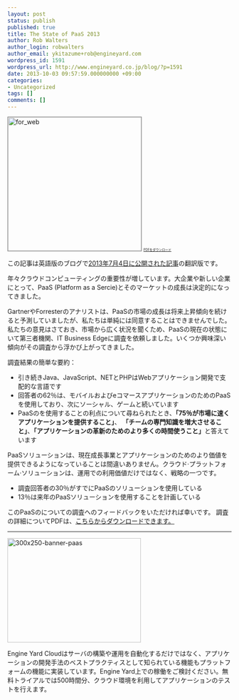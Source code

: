 ```yaml
---
layout: post
status: publish
published: true
title: The State of PaaS 2013
author: Rob Walters
author_login: robwalters
author_email: ykitazume+rob@engineyard.com
wordpress_id: 1591
wordpress_url: http://www.engineyard.co.jp/blog/?p=1591
date: 2013-10-03 09:57:59.000000000 +09:00
categories:
- Uncategorized
tags: []
comments: []
---
```

<a href="http://ey.io/1bshBcz"><img style="border: 1px #888888 solid;"  src="https://s3.amazonaws.com/engineyard.com/media_files/files/55/three_quarters/state_of_pass_2013_ja.png?1380758724" alt="for_web" width="300" height="300" class="alignnone size-medium wp-image-1638" /></a>
<span style="font-size:50%;"><a href="http://ey.io/1bshBcz">PDFをダウンロード</a></span>

<div class="note">この記事は英語版のブログで<a href="https://blog.engineyard.com/2013/the-state-of-paas-2013" target="_blank">2013年7月4日に公開された記事</a>の翻訳版です。</div>

年々クラウドコンピューティングの重要性が増しています。大企業や新しい企業にとって、PaaS (Platform as a Sercie)とそのマーケットの成長は決定的になってきました。

GartnerやForresterのアナリストは、PaaSの市場の成長は将来上昇傾向を続けると予測していましたが、私たちは単純には同意することはできませんでした。私たちの意見はさておき、市場から広く状況を聞くため、PaaSの現在の状態にいて第三者機関、IT Business Edgeに調査を依頼しました。いくつか興味深い傾向がその調査から浮かび上がってきました。

調査結果の簡単な要約：
<ul>
	<li>引き続きJava、JavaScript、NETとPHPはWebアプリケーション開発で支配的な言語です</li>
	<li>回答者の62％は、モバイルおよびeコマースアプリケーションのためのPaaSを使用しており、次にソーシャル、ゲームと続いています</li>
	<li>PaaSのを使用することの利点について尋ねられたとき、<strong>「75％が市場に速くアプリケーションを提供すること」</strong>、 <strong>「チームの専門知識を増大させること」</strong>、<strong>「アプリケーションの革新のためのより多くの時間使うこと」</strong>と答えています</li>
</ul>
PaaSソリューションは、現在成長事業とアプリケーションのためのより価値を提供できるようになっていることは間違いありません。クラウド·プラットフォーム·ソリューションは、運用での利用価値だけではなく、戦略の一つです。
<ul>
	<li>調査回答者の30％がすでにPaaSのソリューションを使用している</li>
	<li>13％は来年のPaaSソリューションを使用することを計画している</li>
</ul>
このPaaSのについての調査へのフィードバックをいただければ幸いです。
調査の詳細についてPDFは、<a href="http://ey.io/1bshBcz">こちらからダウンロードできます。</a>

<hr>


<a href="http://www.engineyard.co.jp/blog/wp-content/uploads/2013/01/300x250-banner-paas.png"><img src="http://www.engineyard.co.jp/blog/wp-content/uploads/2013/01/300x250-banner-paas-300x234.png" alt="300x250-banner-paas" width="300" height="234" class="alignnone size-medium wp-image-489" /></a>
<p>Engine Yard Cloudはサーバの構築や運用を自動化するだけではなく、アプリケーションの開発手法のベストプラクティスとして知られている機能もプラットフォームの機能に実装しています。Engine Yard上での稼働をご検討ください。無料トライアルでは500時間分、クラウド環境を利用してアプリケーションのテストを行えます。</p>
